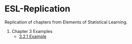 # ESL-Replication
Replication of chapters from Elements of Statistical Learning.

1. Chapter 3 Examples
    - [3.2.1 Example](Chapter%3%Examples/3.2.1%Example.ipynb)


